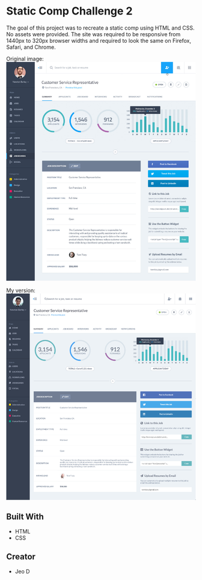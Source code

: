 # Static Comp Challenge 2
The goal of this project was to recreate a static comp using HTML and CSS. No assets were provided. The site was required to be responsive from 1440px to 320px browser widths and required to look the same on Firefox, Safari, and Chrome.

Original image:
![screenshot of original static-comp](images/original-static-comp.jpg)

My version:
![screenshot of my recreation](images/screenshot.jpg)

## Built With
* HTML
* CSS

## Creator
* Jeo D